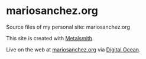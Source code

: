 # mariosanchez.org
Source files of my personal site: mariosanchez.org

This site is created with [Metalsmith](http://metalsmith.io).

Live on the web at [mariosanchez.org](http://mariosanchez.org) via [Digital Ocean](https://www.digitalocean.com).
